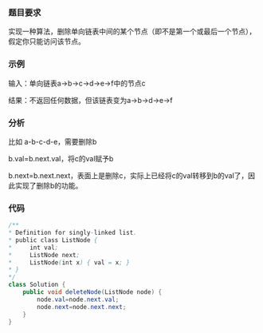 ### 题目要求

实现一种算法，删除单向链表中间的某个节点（即不是第一个或最后一个节点），假定你只能访问该节点。

### 示例

输入：单向链表a->b->c->d->e->f中的节点c

结果：不返回任何数据，但该链表变为a->b->d->e->f

### 分析

比如 a-b-c-d-e，需要删除b

b.val=b.next.val，将c的val赋予b

b.next=b.next.next，表面上是删除c，实际上已经将c的val转移到b的val了，因此实现了删除b的功能。

### 代码

```java
/**
* Definition for singly-linked list.
* public class ListNode {
*     int val;
*     ListNode next;
*     ListNode(int x) { val = x; }
* }
*/
class Solution {
    public void deleteNode(ListNode node) {
        node.val=node.next.val;
        node.next=node.next.next;
    }
}
```
